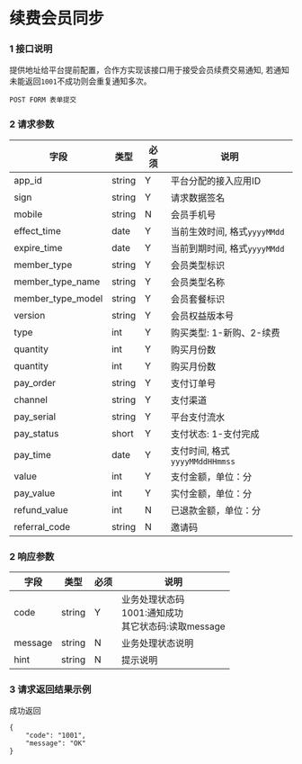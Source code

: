 # 续费会员同步

### 1 接口说明
提供地址给平台提前配置，合作方实现该接口用于接受会员续费交易通知, 若通知未能返回`1001`不成功则会重复通知多次。

    POST FORM 表单提交


### 2 请求参数
| 字段 | 类型   | 必须 | 说明 |
| --- | --- | --- | --- |
| app_id      |  string |  Y   | 平台分配的接入应用ID |
| sign | string | Y | 请求数据签名   |
| mobile      | string | N    | 会员手机号          |
| effect_time     | date | Y    | 当前生效时间, 格式`yyyyMMdd` |
| expire_time     | date | Y    | 当前到期时间, 格式`yyyyMMdd` |
| member_type      | string | Y    | 会员类型标识          |
| member_type_name      | string | Y    | 会员类型名称    |
| member_type_model      | string | Y    | 会员套餐标识    |
| version      | string | Y    | 会员权益版本号    |
| type      | int | Y    | 购买类型: 1-新购、2-续费    |
| quantity      | int | Y    | 购买月份数    |
| quantity      | int | Y    | 购买月份数    |
| pay_order     | string | Y    | 支付订单号     |
| channel       | string | Y    | 支付渠道       |
| pay_serial    | string | Y    | 平台支付流水   |
| pay_status  | short  | Y    | 支付状态: 1-支付完成 |
| pay_time    | date   | Y    | 支付时间, 格式`yyyyMMddHHmmss` |
| value         | int | Y    | 支付金额，单位：分        |
| pay_value         | int | Y    | 实付金额，单位：分    |
| refund_value         | int | N    | 已退款金额，单位：分    |
| referral_code         | string | N    | 邀请码    |

### 2 响应参数

| 字段    | 类型   | 必须 | 说明|
| ------- | ------ | ---- | ---------------------------------------------------------- |
| code    | string | Y    | 业务处理状态码<br>1001:通知成功<br/>其它状态码:读取message |
| message | string | N    | 业务处理状态说明          |
| hint    | string | N    | 提示说明       |


### 3 请求返回结果示例

成功返回
```
{
	"code": "1001",
	"message": "OK"
}
```
